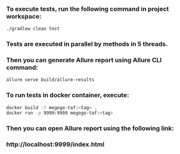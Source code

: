 ### To execute tests, run the following command in project workspace:
```bash
./gradlew clean test
```
### Tests are executed in parallel by methods in 5 threads.
### Then you can generate Allure report using Allure CLI command:
```bash
allure serve build/allure-results
```

### To run tests in docker container, execute:
```bash
docker build -t megogo-taf:<tag> .
docker run -p 9999:9999 megogo-taf:<tag>
```

### Then you can open Allure report using the following link:
### http://localhost:9999/index.html

